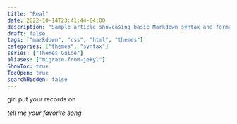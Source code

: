 ```yaml
---
title: "Real"
date: 2022-10-14T23:41:44-04:00
description: "Sample article showcasing basic Markdown syntax and formatting for HTML elements."
draft: false
tags: ["markdown", "css", "html", "themes"]
categories: ["themes", "syntax"]
series: ["Themes Guide"]
aliases: ["migrate-from-jekyl"]
ShowToc: true
TocOpen: true
searchHidden: false
---
```

girl put your records on

_tell me your favorite song_
